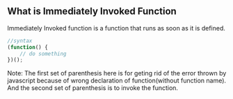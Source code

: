## What is Immediately Invoked Function
Immediately Invoked function is a function that runs as soon as it is defined.


```javascript
//syntax
(function() {
    // do something
})();
```
Note: The first set of parenthesis here is for geting rid of the error thrown by javascript because of wrong declaration of function(without function name). And the second set of parenthesis is to invoke the function.